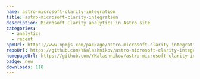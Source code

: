 ```yaml
---
name: astro-microsoft-clarity-integration
title: astro-microsoft-clarity-integration
description: Microsoft Clarity analytics in Astro site
categories:
  - analytics
  - recent
npmUrl: https://www.npmjs.com/package/astro-microsoft-clarity-integration
repoUrl: https://github.com/YKalashnikov/astro-microsoft-clarity-integration
homepageUrl: https://github.com/YKalashnikov/astro-microsoft-clarity-integration
badge: new
downloads: 118
---
```

